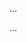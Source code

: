 <panel type="danger" header=":trophy: Can increase cohesion :star:" expandable expanded no-close>

<panel type="danger" header=":trophy: Can explain cohesion :star:" expandable>
  <include src="../../book/designPrinciples/cohesion/what/full.md" />
  <panel header=":dart: Evidence" expanded>

...

  </panel>
</panel>

<panel type="danger" header=":trophy: Can justify the need to increase cohesion :star:" expandable>
  <include src="../../book/designPrinciples/cohesion/why/full.md" />
  <panel header=":dart: Evidence" expanded>

...

  </panel>
</panel>

</panel>
